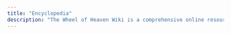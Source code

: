 ```yaml
---
title: "Encyclopedia"
description: "The Wheel of Heaven Wiki is a comprehensive online resource that serves as an extensive repository of information related to the website's core themes. It features a wide range of articles, covering various aspects of the hypothesis about the role of advanced extraterrestrial civilization in shaping human history and the development of life on Earth. It's an invaluable tool for users seeking a deeper understanding of the site's exploration of humanity's cosmic connections and origins."
---
```

